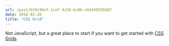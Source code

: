 ```yaml
---
url: /post/b19c9be7-1ce7-4c58-bc8b-c6d345555887
date: 2018-02-28
title: "CSS Grid"
---
```


Not JavaScript, but a great place to start if you want to get started with [CSS Grids][1].



 [1]: https://cssgrid.io/

